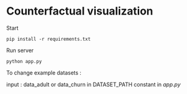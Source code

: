 # Counterfactual visualization 

Start

```
pip install -r requirements.txt
```

Run server 

```
python app.py
```

To change example datasets : 

input :  data_adult or data_churn in DATASET_PATH constant in $app.py$